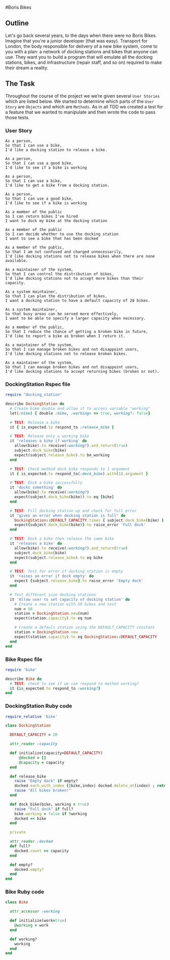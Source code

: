 #Boris Bikes

## Outline
Let's go back several years, to the days when there were no Boris Bikes. Imagine that you're a junior developer (that was easy). Transport for London, the body responsible for delivery of a new bike system, come to you with a plan: a network of docking stations and bikes that anyone can use. They want you to build a program that will emulate all the docking stations, bikes, and infrastructure (repair staff, and so on) required to make their dream a reality.

## The Task
Throughout the course of the project we we’re given several `User Stories` which are listed below. We started to determine which parts of the `User Story` are `Objects` and which are `Methods`. As in all TDD we created a test for a feature that we wanted to manipulate and then wrote the code to pass those tests.

### User Story
```
As a person,
So that I can use a bike,
I'd like a docking station to release a bike.

As a person,
So that I can use a good bike,
I'd like to see if a bike is working

As a person,
So that I can use a bike,
I'd like to get a bike from a docking station.

As a person,
So that I can use a good bike,
I'd like to see if a bike is working

As a member of the public
So I can return bikes I've hired
I want to dock my bike at the docking station

As a member of the public
So I can decide whether to use the docking station
I want to see a bike that has been docked

As a member of the public,
So that I am not confused and charged unnecessarily,
I'd like docking stations not to release bikes when there are none available.

As a maintainer of the system,
So that I can control the distribution of bikes,
I'd like docking stations not to accept more bikes than their capacity.

As a system maintainer,
So that I can plan the distribution of bikes,
I want a docking station to have a default capacity of 20 bikes.

As a system maintainer,
So that busy areas can be served more effectively,
I want to be able to specify a larger capacity when necessary.

As a member of the public,
So that I reduce the chance of getting a broken bike in future,
I'd like to report a bike as broken when I return it.

As a maintainer of the system,
So that I can manage broken bikes and not disappoint users,
I'd like docking stations not to release broken bikes.

As a maintainer of the system,
So that I can manage broken bikes and not disappoint users,
I'd like docking stations to accept returning bikes (broken or not).
```

### DockingStation Rspec file
```ruby
require "docking_station"

describe DockingStation do
  # Create bike double and allow it to access variable "working"
  let(:bike) { double :bike, :working= => true, working?: false}

  # TEST: Release a bike
  it { is_expected.to respond_to :release_bike }

  # TEST: Release only a working bike
  it 'releases a bike if working' do
    allow(bike).to receive(:working?).and_return(true)
    subject.dock_bike(bike)
    expect(subject.release_bike).to be_working
  end

  # TEST: Check method dock_bike responds to 1 argument
  it { is_expected.to respond_to(:dock_bike).with(1).argument }

  # TEST: Dock a bike successfully
  it 'docks something' do
    allow(bike).to receive(:working?)
    expect(subject.dock_bike(bike)).to eq [bike]
  end

  # TEST: Fill docking station up and check for full error
  it "gives an error when docking station is full" do
    DockingStation::DEFAULT_CAPACITY.times { subject.dock_bike(bike) }
    expect{subject.dock_bike(bike)}.to raise_error 'Full dock'
  end

  # TEST: Dock a bike then release the same bike
  it 'releases a bike' do
    allow(bike).to receive(:working?).and_return(true)
    subject.dock_bike(bike)
    expect(subject.release_bike).to eq bike
  end

  # TEST: Test for error if docking station is empty
  it 'raises an error if dock empty' do
    expect {subject.release_bike}.to raise_error 'Empty dock'
  end

  # Test different size docking stations
  it 'Allow user to set capacity of docking station' do
    # Create a new station with 50 bikes and test
    num = 50
    station = DockingStation.new(num)
    expect(station.capacity).to eq num

    # Create a default station using the DEFAULT_CAPACITY constant
    station = DockingStation.new
    expect(station.capacity).to eq DockingStation::DEFAULT_CAPACITY
  end
end
```

### Bike Rspec file
```ruby
require 'bike'

describe Bike do
  # TEST: check to see if we can respond to method working?
  it {is_expected.to respond_to :working?}
end
```

### DockingStation Ruby code
```ruby
require_relative 'bike'

class DockingStation

  DEFAULT_CAPACITY = 20

  attr_reader :capacity

  def initialize(capacity=DEFAULT_CAPACITY)
      @docked = []
      @capacity = capacity
  end

  def release_bike
    raise "Empty dock" if empty?
    docked.each_with_index {|bike,index| docked.delete_at(index) ; return bike if bike.working? }
    raise "All bikes broken!"
  end

  def dock_bike(bike, working = true)
    raise "Full dock" if full?
    bike.working = false if !working
    docked << bike
  end

  private

  attr_reader :docked
  def full?
    docked.count >= capacity
  end

  def empty?
    docked.empty?
  end
end
```

### Bike Ruby code
```ruby
class Bike

  attr_accessor :working

  def initialize(work=true)
    @working = work
  end

  def working?
    working
  end
end
```
